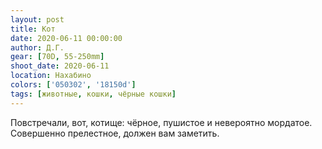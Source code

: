 ```yaml
---
layout: post
title: Кот
date: 2020-06-11 00:00:00
author: Д.Г.
gear: [70D, 55-250mm]
shoot_date: 2020-06-11
location: Нахабино
colors: ['050302', '18150d']
tags: [животные, кошки, чёрные кошки]
---
```

Повстречали, вот, котище: чёрное, пушистое и невероятно мордатое. Совершенно прелестное, должен вам заметить.
